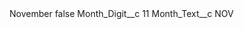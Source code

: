 <?xml version="1.0" encoding="UTF-8"?>
<CustomMetadata xmlns="http://soap.sforce.com/2006/04/metadata" xmlns:xsi="http://www.w3.org/2001/XMLSchema-instance" xmlns:xsd="http://www.w3.org/2001/XMLSchema">
    <label>November</label>
    <protected>false</protected>
    <values>
        <field>Month_Digit__c</field>
        <value xsi:type="xsd:string">11</value>
    </values>
    <values>
        <field>Month_Text__c</field>
        <value xsi:type="xsd:string">NOV</value>
    </values>
</CustomMetadata>

